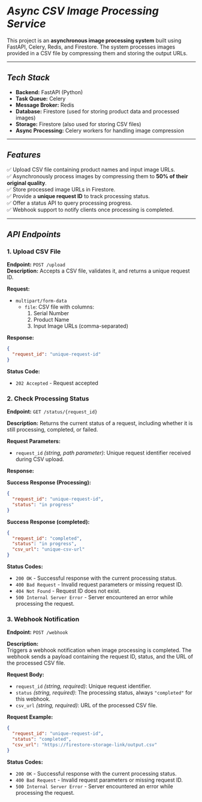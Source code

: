 # *Async CSV Image Processing Service*

This project is an **asynchronous image processing system** built using FastAPI, Celery, Redis, and Firestore. The system processes images provided in a CSV file by compressing them and storing the output URLs.

---

## *Tech Stack*

- **Backend:** FastAPI (Python)
- **Task Queue:** Celery
- **Message Broker:** Redis
- **Database:** Firestore (used for storing product data and processed images)
- **Storage:** Firestore (also used for storing CSV files)
- **Async Processing:** Celery workers for handling image compression

---

## *Features*

✅ Upload CSV file containing product names and input image URLs.  
✅ Asynchronously process images by compressing them to **50% of their original quality**.  
✅ Store processed image URLs in Firestore.  
✅ Provide a **unique request ID** to track processing status.  
✅ Offer a status API to query processing progress.  
✅ Webhook support to notify clients once processing is completed.  

---

## *API Endpoints*

### **1. Upload CSV File**
**Endpoint:** `POST /upload`  
**Description:** Accepts a CSV file, validates it, and returns a unique request ID.  

**Request:**  
- `multipart/form-data`
  - `file`: CSV file with columns:  
    1. Serial Number  
    2. Product Name  
    3. Input Image URLs (comma-separated)

**Response:**  
```json
{
  "request_id": "unique-request-id"
}
```
 **Status Code:**
- `202 Accepted` - Request accepted

### 2. **Check Processing Status**

**Endpoint:**
`GET /status/{request_id}`

**Description:**
Returns the current status of a request, including whether it is still processing, completed, or failed.

**Request Parameters:**   
- `request_id` *(string, path parameter)*: Unique request identifier received during CSV upload.

**Response:**

**Success Response (Processing):**   
```json
{
  "request_id": "unique-request-id",
  "status": "in progress"
}
```
**Success Response (completed):**   

```json
{
  "request_id": "completed",
  "status": "in progress",
  "csv_url": "unique-csv-url"
}
```
 **Status Codes:**
- `200 OK` - Successful response with the current processing status.
- `400 Bad Request` - Invalid request parameters or missing request ID.
- `404 Not Found` - Request ID does not exist.
- `500 Internal Server Error` - Server encountered an error while processing the request.

### **3. Webhook Notification**

**Endpoint:**
`POST /webhook`

**Description:**   
Triggers a webhook notification when image processing is completed. The webhook sends a payload containing the request ID, status, and the URL of the processed CSV file.

**Request Body:**   
- `request_id` *(string, required)*: Unique request identifier.
- `status` *(string, required)*: The processing status, always `"completed"` for this webhook.
- `csv_url` *(string, required)*: URL of the processed CSV file.

**Request Example:**   
```json
{
  "request_id": "unique-request-id",
  "status": "completed",
  "csv_url": "https://firestore-storage-link/output.csv"
}
```
 **Status Codes:**
- `200 OK` - Successful response with the current processing status.
- `400 Bad Request` - Invalid request parameters or missing request ID.
- `500 Internal Server Error` - Server encountered an error while processing the request.

